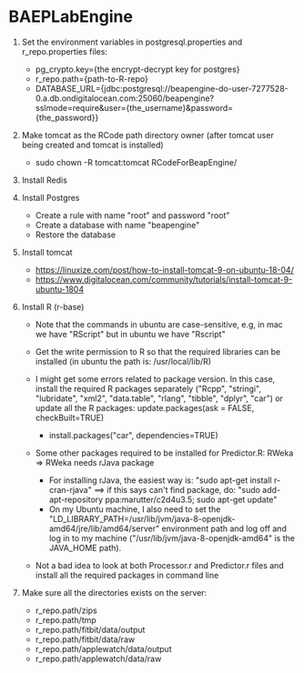 # BAEPLabEngine

1. Set the environment variables in postgresql.properties and r_repo.properties files:
    - pg_crypto.key={the encrypt-decrypt key for postgres}
    - r_repo.path={path-to-R-repo}
    - DATABASE_URL={jdbc:postgresql://beapengine-do-user-7277528-0.a.db.ondigitalocean.com:25060/beapengine?sslmode=require&user={the_username}&password={the_password}}
2. Make tomcat as the RCode path directory owner (after tomcat user being created and tomcat is installed)
    -  sudo chown -R tomcat:tomcat RCodeForBeapEngine/

3. Install Redis
4. Install Postgres
    - Create a rule with name "root" and password "root"
    - Create a database with name "beapengine"
    - Restore the database
5. Install tomcat
    - https://linuxize.com/post/how-to-install-tomcat-9-on-ubuntu-18-04/
    - https://www.digitalocean.com/community/tutorials/install-tomcat-9-ubuntu-1804
6. Install R (r-base)
    - Note that the commands in ubuntu are case-sensitive, e.g, in mac we have "RScript" but in ubuntu we have "Rscript"
    - Get the write permission to R so that the required libraries can be installed (in ubuntu the path is: /usr/local/lib/R)
    - I might get some errors related to package version. In this case, install the required R packages separately
       ("Rcpp", "stringi", "lubridate", "xml2", "data.table", "rlang", "tibble", "dplyr", "car") or update all the R packages:
        update.packages(ask = FALSE, checkBuilt=TRUE)
        - install.packages("car", dependencies=TRUE)
    - Some other packages required to be installed for Predictor.R: RWeka => RWeka needs rJava package
        - For installing rJava, the easiest way is: "sudo apt-get install r-cran-rjava" ==> if this says can't find package, do: "sudo add-apt-repository ppa:marutter/c2d4u3.5; sudo apt-get update"
        - On my Ubuntu machine, I also need to set the "LD_LIBRARY_PATH=/usr/lib/jvm/java-8-openjdk-amd64/jre/lib/amd64/server"
            environment path and log off and log in to my machine ("/usr/lib/jvm/java-8-openjdk-amd64" is the JAVA_HOME path).

     - Not a bad idea to look at both Processor.r and Predictor.r files and install all the required packages in command line

7. Make sure all the directories exists on the server:
    - r_repo.path/zips
    - r_repo.path/tmp
    - r_repo.path/fitbit/data/output
    - r_repo.path/fitbit/data/raw
    - r_repo.path/applewatch/data/output
    - r_repo.path/applewatch/data/raw
